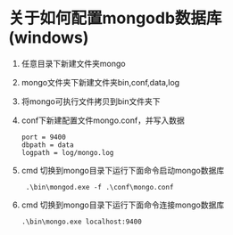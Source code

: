 # 关于如何配置mongodb数据库 (windows)
1. 任意目录下新建文件夹mongo

2. mongo文件夹下新建文件夹bin,conf,data,log

3. 将mongo可执行文件拷贝到bin文件夹下

4. conf下新建配置文件mongo.conf，并写入数据

    ```
    port = 9400
    dbpath = data
    logpath = log/mongo.log
    ```
 5. cmd 切换到mongo目录下运行下面命令启动mongo数据库

     ```
      .\bin\mongod.exe -f .\conf\mongo.conf
      ```

 6. cmd 切换到mongo目录下运行下面命令连接mongo数据库

      ```
      .\bin\mongo.exe localhost:9400
      ```
